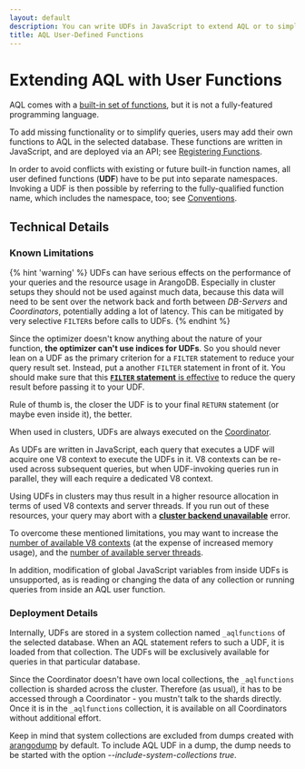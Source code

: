 ```yaml
---
layout: default
description: You can write UDFs in JavaScript to extend AQL or to simplify queries
title: AQL User-Defined Functions
---
```

Extending AQL with User Functions
=================================

AQL comes with a [built-in set of functions](functions.html), but it is
not a fully-featured programming language.

To add missing functionality or to simplify queries, users may add their own
functions to AQL in the selected database. These functions are written in
JavaScript, and are deployed via an API; see [Registering Functions](extending-functions.html).

In order to avoid conflicts with existing or future built-in function names,
all user defined functions (**UDF**) have to be put into separate namespaces.
Invoking a UDF is then possible by referring to the fully-qualified function name,
which includes the namespace, too; see [Conventions](extending-conventions.html).

Technical Details
-----------------

### Known Limitations

{% hint 'warning' %}
UDFs can have serious effects on the performance of your queries and the resource
usage in ArangoDB. Especially in cluster setups they should not be used against
much data, because this data will need to be sent over the network back and forth
between _DB-Servers_ and _Coordinators_, potentially adding a lot of latency.
This can be mitigated by very selective `FILTER`s before calls to UDFs.
{% endhint %}

Since the optimizer doesn't know anything about the nature of your function,
**the optimizer can't use indices for UDFs**. So you should never lean on a UDF
as the primary criterion for a `FILTER` statement to reduce your query result set.
Instead, put a another `FILTER` statement in front of it. You should make sure
that this [**`FILTER` statement** is effective](execution-and-performance-optimizer.html)
to reduce the query result before passing it to your UDF.

Rule of thumb is, the closer the UDF is to your final `RETURN` statement
(or maybe even inside it), the better. 

When used in clusters, UDFs are always executed on the
[Coordinator](../architecture-deployment-modes-cluster-architecture.html).

As UDFs are written in JavaScript, each query that executes a UDF will acquire
one V8 context to execute the UDFs in it. V8 contexts can be re-used across subsequent
queries, but when UDF-invoking queries run in parallel, they will each require a 
dedicated V8 context.

Using UDFs in clusters may thus result in a higher resource allocation
in terms of used V8 contexts and server threads. If you run out 
of these resources, your query may abort with a
[**cluster backend unavailable**](../appendix-error-codes.html) error.

To overcome these mentioned limitations, you may want to increase the
[number of available V8 contexts](../programs-arangod-javascript.html#v8-contexts)
(at the expense of increased memory usage), and the
[number of available server threads](../programs-arangod-server.html#server-threads).

In addition, modification of global JavaScript variables from inside UDFs is 
unsupported, as is reading or changing the data of any collection or running queries
from inside an AQL user function.

### Deployment Details

Internally, UDFs are stored in a system collection named `_aqlfunctions`
of the selected database. When an AQL statement refers to such a UDF,
it is loaded from that collection. The UDFs will be exclusively
available for queries in that particular database.

Since the Coordinator doesn't have own local collections, the `_aqlfunctions`
collection is sharded across the cluster. Therefore (as usual), it has to be
accessed through a Coordinator - you mustn't talk to the shards directly.
Once it is in the `_aqlfunctions` collection, it is available on all
Coordinators without additional effort.

Keep in mind that system collections are excluded from dumps created with
[arangodump](../programs-arangodump.html) by default.
To include AQL UDF in a dump, the dump needs to be started with
the option *--include-system-collections true*.
